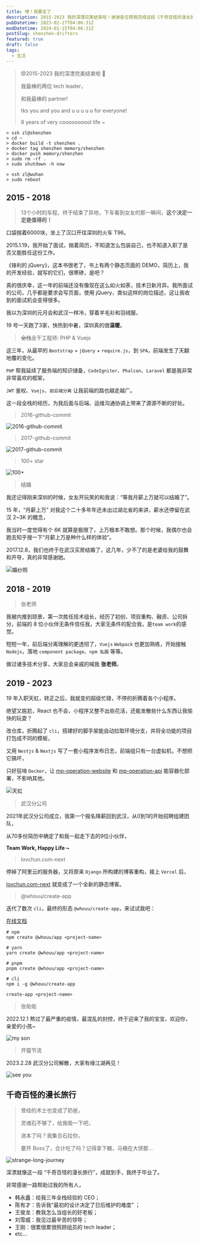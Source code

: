 ```yaml
---
title: 嘿！我要走了
description: 2015-2023 我的深漂完美结束啦！谢谢各位帮我完成这段《千奇百怪的漫长旅行》。
pubDatetime: 2023-02-27T04:06:31Z
modDatetime: 2024-01-15T04:06:31Z
postSlug: shenzhen-drifters
featured: true
draft: false
tags:
  - 生活
---
```


> @2015-2023 我的深漂完美结束啦 :tada:
>
> 我最棒的两位 tech leader，
>
> 和我最棒的 partner!
>
> tks you and you and u u u u u for everyone!
>
> 8 years of very coooooooool life ~

```shell
> ssh zl@shenzhen
> cd ~
> docker build -t shenzhen .
> docker tag shenzhen memory/shenzhen
> docker push memory/shenzhen
> sudo rm -rf .
> sudo shutdown -h now

> ssh zl@wuhan
> sudo reboot
```

## 2015 - 2018

> 13个小时的车程，终于结束了异地，下车看到女友的那一瞬间，**这个决定一定是值得的！**

口袋揣着6000块，坐上了汉口开往深圳的火车 T96。

2015.1.19，我开始了面试，揣着简历，不知道怎么包装自己，也不知道入职了是否又能胜任这份工作。

《锋利的 jQuery》，这本书很老了，书上有两个静态页面的 DEMO，简历上，我的开发经验，就写的它们，很寒碜，是吧？

真的很庆幸，这一年的前端还没有像现在这么如火如荼，技术日新月异。我所面试的公司，几乎都是要求会写页面，使用 jQuery，类似这样的岗位描述，这让我收到的面试机会变得很多。

我以为深圳的元月会和武汉一样冷，穿着羊毛衫和羽绒服，

19 号一天跑了3家，快热到中暑，深圳真的很**温暖**。

> ~~全栈~~全干工程师: PHP & Vuejs

这三年，从最早的 `Bootstrap` + `jQuery` + `require.js`，到 `SPA`，前端发生了天翻地覆的变化。

`PHP` 帮我延续了服务端的知识储备，`CodeIgniter`、`Phalcon`、`Laravel` 都是我非常非常喜欢的框架，

`JWT` 鉴权、`Vuejs`、`前后端分离` 让我前端的路也越走越广。

这一段全栈的经历，为我后面与后端、运维沟通协调上带来了源源不断的好处。

> 2016-github-commit

![2016-github-commit](/images/shenzhen-drifters/2016-github-commit.jpg)

> 2017-github-commit

![2017-github-commit](/images/shenzhen-drifters/2017-github-commit.jpg)

> 100+ star

![100+](/images/shenzhen-drifters/100-star.jpg)

> 结婚

我还记得刚来深圳的时候，女友开玩笑的和我说：“等我月薪上万就可以结婚了”。

15 年，“月薪上万” 对我这个二十多年年还未出过湖北省的来讲，薪水还停留在武汉 2~3K 的概念，

我当时一度觉得有个 6K 就算是极限了，上万根本不敢想。那个时候，我偶尔也会跑去知乎搜一下“月薪上万是种什么样的体验”。

2017.12.8，我们也终于在武汉买房结婚了，这几年，少不了的是老婆给我的鼓舞和开导，真的非常感谢她。

![婚纱照](/images/shenzhen-drifters/wedding-photo.jpg)

## 2018 - 2019

> 张老师

我被内推到琼景，第一次胜任技术组长，经历了初创、项目重构、融资、公司拆分，前端的 8 位小伙伴无条件信任我，大家无条件的配合我，是`team work`的感觉。

短短一年，前后端分离理解的更透彻了，`Vuejs` `Webpack` 也更加熟练，开始接触 `Nodejs`，落地 `component package`、`npm 私服` 等等。

做过诸多技术分享，大家总会亲戚的喊我 **张老师**。

## 2019 - 2023

19 年入职天虹，转正之后，我就变的超级忙碌，不停的折腾着各个小程序。

绝望又尴尬，React 也不会，小程序又整不出些花活，还能发散些什么东西让我愉快的玩耍？

改仓库，折腾起了 `cli`，搭建好的脚手架能自动拉取环境分支，并将全功能的项目打包成不同的模板，

又用 `Nestjs` & `Nextjs` 写了一套小程序发布日志，前端组只有一台虚拟机，不想把它搞坏，

只好狂啃 `Docker`，让 [mp-operation-website](https://github.com/PassionZale/mp-operation-website) 和 [mp-operation-api](https://github.com/PassionZale/mp-operation-api) 能容器化部署，不影响其他。

![天虹](/images/shenzhen-drifters/rainbow.png)

> 武汉分公司

2021年武汉分公司成立，我第一个报名降薪回到武汉，从0到1的开始招聘组建团队，

从70多份简历中确定了和我一起走下去的9位小伙伴，

**Team Work, Happy Life ~**

> lovchun.com-next

停掉了阿里云的服务器，又将原来 `Django` 所构建的博客重构，接上 `Vercel` 后，

[lovchun.com-next](https://github.com/PassionZale/lovchun.com-next) 就变成了一个全新的静态博客。

> @whouu/create-app

迭代了数次 `cli`，最终的形态 `@whouu/create-app`，来试试我吧：

[在线文档](https://create-app.lovchun.com)

```shell
# npm
npm create @whouu/app <project-name>

# yarn
yarn create @whouu/app <project-name>

# pnpm
pnpm create @whouu/app <project-name>

# cli
npm i -g @whouu/create-app

create-app <project-name>
```

> 张佑佑

2022.12.1 熬过了最严重的疫情，最混乱的封控，终于迎来了我的宝宝，欢迎你，亲爱的小孩~

![my son](/images/shenzhen-drifters/my-son.jpeg)

> 开猿节流

2023.2.28 武汉分公司解散，大家有缘江湖再见！

![see you](/images/shenzhen-drifters/see-you.png)

## 千奇百怪的漫长旅行

> 曾经的术士也变成了奶爸，
>
> 灵魂石不够了，给我吸一下吧，
>
> 进本了吗？我集合石拉你，
>
> 要开 Boss了，合计吃了吗？记得拿下糖，马桶在大饼那...

![strange-long-journey](/images/shenzhen-drifters/strange-long-journey.webp)

深漂就像这一段 “千奇百怪的漫长旅行”，成就到手，我终于毕业了。

非常感谢一路帮助过我的所有人，

- 韩永矗：给我三年全栈经验的 CEO；
- 陈有才：告诉我“最初的设计决定了日后维护的难度” ；
- 王俊龙：教我怎么当组长的好老板；
- 刘雪威：我见过最辛苦的领导；
- 王刚：很累很累很照顾组员的 tech leader；
- etc...
